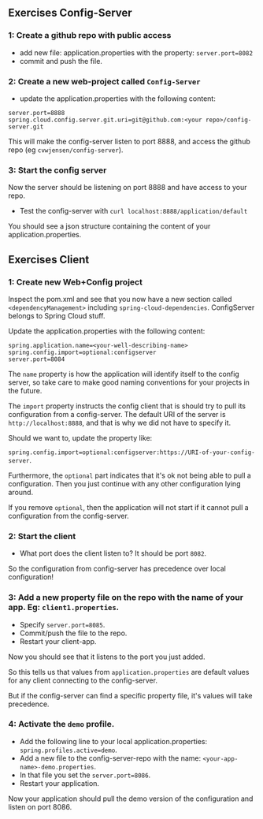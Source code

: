 ## Exercises Config-Server

### 1: Create a github repo with public access

- add new file: application.properties with the property: `server.port=8082`
- commit and push the file.

### 2: Create a new web-project called `Config-Server`

- update the application.properties with the following content:

```properties
server.port=8888
spring.cloud.config.server.git.uri=git@github.com:<your repo>/config-server.git
```

This will make the config-server listen to port 8888, and access the github repo (eg `cvwjensen/config-server`).

### 3: Start the config server

Now the server should be listening on port 8888 and have access to your repo.

- Test the config-server with `curl localhost:8888/application/default`

You should see a json structure containing the content of your application.properties.


 
## Exercises Client

### 1: Create new Web+Config project

Inspect the pom.xml and see that you now have a new section called `<dependencyManagement>` including `spring-cloud-dependencies`. ConfigServer belongs to Spring Cloud stuff.

Update the application.properties with the following content:

```properties
spring.application.name=<your-well-describing-name>
spring.config.import=optional:configserver
server.port=8084
```

The `name` property is how the application will identify itself to the config server, so take care to make good naming conventions for your projects in the future.

The `import` property instructs the config client that is should try to pull its configuration from a config-server. The default URI of the server is `http://localhost:8888`, 
and that is why we did not have to specify it. 

Should we want to, update the property like: 

`spring.config.import=optional:configserver:https://URI-of-your-config-server`.

Furthermore, the `optional` part indicates that it's ok not being able to pull a configuration. Then you just continue with any other configuration lying around. 

If you remove `optional`, then the application will not start if it cannot pull a configuration from the config-server.

### 2: Start the client

- What port does the client listen to? It should be port `8082`. 

So the configuration from config-server has precedence over local configuration!


### 3: Add a new property file on the repo with the name of your app. Eg: `client1.properties`.

- Specify `server.port=8085`.
- Commit/push the file to the repo.
- Restart your client-app.

Now you should see that it listens to the port you just added.

So this tells us that values from `application.properties` are default values for any client connecting to the config-server. 

But if the config-server can find a specific property file, it's values will take precedence.

### 4: Activate the `demo` profile.

- Add the following line to your local application.properties: `spring.profiles.active=demo`.
- Add a new file to the config-server-repo with the name: `<your-app-name>-demo.properties`.
- In that file you set the `server.port=8086`.
- Restart your application.

Now your application should pull the demo version of the configuration and listen on port 8086.


